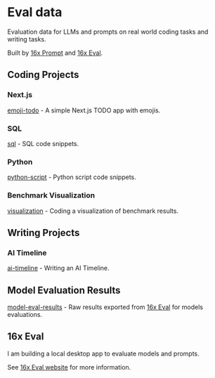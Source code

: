 # Eval data

Evaluation data for LLMs and prompts on real world coding tasks and writing tasks.

Built by [16x Prompt](https://prompt.16x.engineer/) and [16x Eval](https://eval.16x.engineer/). 

## Coding Projects

### Next.js

[emoji-todo](/projects/emoji-todo/) - A simple Next.js TODO app with emojis.

### SQL

[sql](/projects/sql/) - SQL code snippets.

### Python

[python-script](/projects/python-script/) - Python script code snippets.

### Benchmark Visualization

[visualization](/projects/visualization/) - Coding a visualization of benchmark results.

## Writing Projects

### AI Timeline

[ai-timeline](/projects/ai-timeline/) - Writing an AI Timeline.

## Model Evaluation Results

[model-eval-results](/model-eval-results/) - Raw results exported from [16x Eval](https://eval.16x.engineer/) for models evaluations.

## 16x Eval

I am building a local desktop app to evaluate models and prompts.

See [16x Eval website](https://eval.16x.engineer/) for more information.
